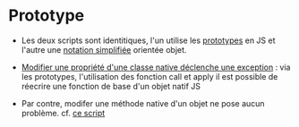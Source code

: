 # Prototype

- Les deux scripts sont identitiques, l'un utilise les [prototypes](./with-prototype.js) en JS et l'autre une [notation simplifiée](dom-extends.js) orientée objet.

- [Modifier une propriété d'une classe native déclenche une exception](./error-from-properties.js) : via les prototypes, l'utilisation des fonction call et apply il est possible de réecrire une fonction de base d'un objet natif JS
- Par contre, modifer une méthode native d'un objet ne pose aucun problème. cf. [ce script](./tranform-native-method.js)

